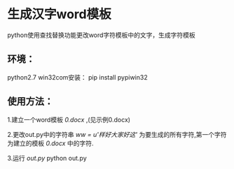 # 生成汉字word模板
python使用查找替换功能更改word字符模板中的文字，生成字符模板


## 环境：
python2.7
win32com安装：
    pip install pypiwin32

## 使用方法：

1.建立一个word模板 _0.docx_ ,(见示例0.docx)

2.更改out.py中的字符串 _ww = u'样好大家好这'_  为要生成的所有字符,第一个字符为建立的模板 _0.docx_ 中的字符.

3.运行 _out.py_
  python out.py
